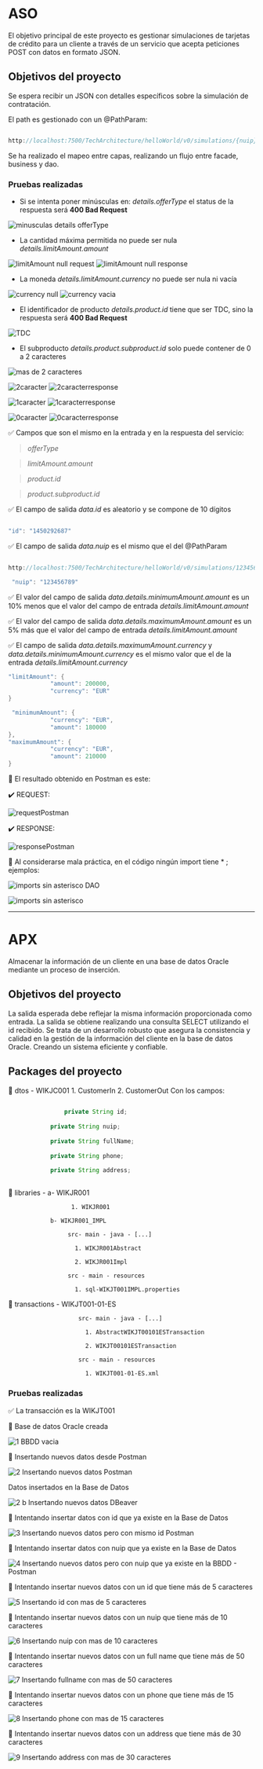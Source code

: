 # ASO

El objetivo principal de este proyecto es gestionar simulaciones de tarjetas de crédito para un cliente a través de un servicio que acepta peticiones POST con datos en formato JSON.

## Objetivos del proyecto

Se espera recibir un JSON con detalles específicos sobre la simulación de contratación.

El path es gestionado con un @PathParam:

```java

http://localhost:7500/TechArchitecture/helloWorld/v0/simulations/{nuip}

```

Se ha realizado el mapeo entre capas, realizando un flujo entre facade, business y dao.

### Pruebas realizadas

- Si se intenta poner minúsculas en: _details.offerType_ el status de la respuesta será **400 Bad Request**

![minusculas details offerType](https://github.com/beaperezm/PerezMedelBeatriz_pruebatec4/assets/113792109/97406e65-9ebf-4722-b514-ffd87220e307)


- La cantidad máxima permitida no puede ser nula _details.limitAmount.amount_

![limitAmount null request](https://github.com/beaperezm/PerezMedelBeatriz_pruebatec4/assets/113792109/cef7cfa4-f863-4a99-80ff-1f72dc648260)
![limitAmount null response](https://github.com/beaperezm/PerezMedelBeatriz_pruebatec4/assets/113792109/d235a7f7-08c2-42a8-95a7-200f3a544847)


- La moneda _details.limitAmount.currency_ no puede ser nula ni vacía

![currency null](https://github.com/beaperezm/PerezMedelBeatriz_pruebatec4/assets/113792109/0883c20b-4898-4ad6-bc9a-6f87017f93a2)
![currency vacia](https://github.com/beaperezm/PerezMedelBeatriz_pruebatec4/assets/113792109/7f385458-6a24-483f-a54f-ac85569f8b10)


- El identificador de producto _details.product.id_ tiene que ser TDC, sino la respuesta será **400 Bad Request**

![TDC](https://github.com/beaperezm/PerezMedelBeatriz_pruebatec4/assets/113792109/04b1dba4-2c77-4f7f-84d4-5dc902fdc9c8)


- El subproducto _details.product.subproduct.id_ solo puede contener de 0 a 2 caracteres

![mas de 2 caracteres](https://github.com/beaperezm/PerezMedelBeatriz_pruebatec4/assets/113792109/6f25d770-6049-4943-b07b-b707218e3e51)


![2caracter](https://github.com/beaperezm/PerezMedelBeatriz_pruebatec4/assets/113792109/4a5b1af5-8386-419a-aa51-8188a3e1975d)
![2caracterresponse](https://github.com/beaperezm/PerezMedelBeatriz_pruebatec4/assets/113792109/8b8cc2a0-b831-44af-ae03-b8480b584245)


![1caracter](https://github.com/beaperezm/PerezMedelBeatriz_pruebatec4/assets/113792109/f37753f9-52d6-4c0f-89d1-69b18b89a68f)
![1caracterresponse](https://github.com/beaperezm/PerezMedelBeatriz_pruebatec4/assets/113792109/b8093f05-4d46-43a6-911b-95aeb31a995c)


![0caracter](https://github.com/beaperezm/PerezMedelBeatriz_pruebatec4/assets/113792109/9ea331ba-fd17-465c-8f1c-8147b9c4f8eb)
![0caracterresponse](https://github.com/beaperezm/PerezMedelBeatriz_pruebatec4/assets/113792109/fc266f9c-04fb-4464-abb2-0fd0c41470af)



✅ Campos que son el mismo en la entrada y en la respuesta del servicio:

> _offerType_

> _limitAmount.amount_

> _product.id_

> _product.subproduct.id_

✅ El campo de salida _data.id_ es aleatorio y se compone de 10 dígitos

```java

"id": "1450292687"

```

✅ El campo de salida _data.nuip_ es el mismo que el del @PathParam

```java

http://localhost:7500/TechArchitecture/helloWorld/v0/simulations/123456789

 "nuip": "123456789"

```

✅ El valor del campo de salida _data.details.minimumAmount.amount_ es un 10% menos que el valor del campo de entrada _details.limitAmount.amount_

✅ El valor del campo de salida _data.details.maximumAmount.amount_ es un 5% más que el valor del campo de entrada _details.limitAmount.amount_

✅ El campo de salida _data.details.maximumAmount.currency_ y _data.details.minimumAmount.currency_ es el mismo valor que el de la entrada _details.limitAmount.currency_

```java
"limitAmount": {
            "amount": 200000,
            "currency": "EUR"
}

 "minimumAmount": {
            "currency": "EUR",
            "amount": 180000
},
"maximumAmount": {
            "currency": "EUR",
            "amount": 210000
}
```

🔹 El resultado obtenido en Postman es este:

✔️ REQUEST:

![requestPostman](https://github.com/beaperezm/PerezMedelBeatriz_pruebatec4/assets/113792109/f4cf77e5-39e4-4996-8611-e7c274f04c01)



✔️ RESPONSE:

![responsePostman](https://github.com/beaperezm/PerezMedelBeatriz_pruebatec4/assets/113792109/13cae5c9-7dfd-4dd2-89f8-c05096d1cc45)



🔹 Al considerarse mala práctica, en el código ningún import tiene \* ; ejemplos:

![imports sin asterisco DAO](https://github.com/beaperezm/PerezMedelBeatriz_pruebatec4/assets/113792109/28763639-9bae-4ffb-8feb-571686c7a13c)

![imports sin asterisco](https://github.com/beaperezm/PerezMedelBeatriz_pruebatec4/assets/113792109/070d34e9-dee3-4370-8e6a-2160249c69b1)




---

# APX

Almacenar la información de un cliente en una base de datos Oracle mediante un proceso de inserción.

## Objetivos del proyecto

La salida esperada debe reflejar la misma información proporcionada como entrada. La salida se obtiene realizando una consulta SELECT utilizando el id recibido.
Se trata de un desarrollo robusto que asegura la consistencia y calidad en la gestión de la información del cliente en la base de datos Oracle. Creando un sistema eficiente y confiable.

## Packages del proyecto

🔹 dtos -  WIKJC001
        1. CustomerIn
        2. CustomerOut
           Con los campos:
```java
	    
            	private String id;
	     
	        private String nuip;
	     
	        private String fullName;
	     
	        private String phone;
	     
	        private String address;
	 
```

 🔹 libraries - a- WIKJR001
 
                      1. WIKJR001
		      
                b- WIKJR001_IMPL
		
                     src- main - java - [...]
		     
                       1. WIKJR001Abstract
		       
                       2. WIKJR001Impl
		       
                     src - main - resources

                       1. sql-WIKJT001IMPL.properties

  🔹 transactions -  WIKJT001-01-ES
  
                        src- main - java - [...]
			
                          1. AbstractWIKJT00101ESTransaction
			  
                          2. WIKJT00101ESTransaction
			  
                        src - main - resources
			
                          1. WIKJT001-01-ES.xml

           

### Pruebas realizadas

✅ La transacción es la WIKJT001

🔹 Base de datos Oracle creada

![1  BBDD vacia](https://github.com/beaperezm/PerezMedelBeatriz_pruebatec4/assets/113792109/fc7d5e22-b5a7-417c-aa35-9cf4ea719e0c)


🔹 Insertando nuevos datos desde Postman

![2  Insertando nuevos datos Postman](https://github.com/beaperezm/PerezMedelBeatriz_pruebatec4/assets/113792109/b419d073-f91d-4ce9-8d1e-12675343a6f7)


Datos insertados en la Base de Datos

![2 b  Insertando nuevos datos DBeaver](https://github.com/beaperezm/PerezMedelBeatriz_pruebatec4/assets/113792109/29ab4a6b-9ead-4e78-83d7-06de85fb4ad5)


🔹 Intentando insertar datos con id que ya existe en la Base de Datos

![3  Insertando nuevos datos pero con mismo id Postman](https://github.com/beaperezm/PerezMedelBeatriz_pruebatec4/assets/113792109/d5269185-8f8b-4531-82dc-d4b36938ad4d)



🔹 Intentando insertar datos con nuip que ya existe en la Base de Datos

![4  Insertando nuevos datos pero con nuip que ya existe en la BBDD - Postman](https://github.com/beaperezm/PerezMedelBeatriz_pruebatec4/assets/113792109/2197fe0c-d66b-433b-be1d-42f7ae180924)



🔹 Intentando insertar nuevos datos con un id que tiene más de 5 caracteres

![5   Insertando id con mas de 5 caracteres](https://github.com/beaperezm/PerezMedelBeatriz_pruebatec4/assets/113792109/747760f2-0a1b-4e41-9f9e-291adbcf0350)



🔹 Intentando insertar nuevos datos con un nuip que tiene más de 10 caracteres

![6   Insertando nuip con mas de 10 caracteres](https://github.com/beaperezm/PerezMedelBeatriz_pruebatec4/assets/113792109/91aa7948-9fe5-482a-ac25-796bab0dd026)



🔹 Intentando insertar nuevos datos con un full name que tiene más de 50 caracteres

![7   Insertando fullname con mas de 50 caracteres](https://github.com/beaperezm/PerezMedelBeatriz_pruebatec4/assets/113792109/0d33ab95-73d8-454c-8330-6b7d6a9be9c4)



🔹 Intentando insertar nuevos datos con un phone que tiene más de 15 caracteres

![8   Insertando phone con mas de 15 caracteres](https://github.com/beaperezm/PerezMedelBeatriz_pruebatec4/assets/113792109/cbe62d2f-406d-42c2-a14e-bb29a650c4cf)



🔹 Intentando insertar nuevos datos con un address que tiene más de 30 caracteres

![9   Insertando address con mas de 30 caracteres](https://github.com/beaperezm/PerezMedelBeatriz_pruebatec4/assets/113792109/b75ed871-1d84-4751-80b7-37184a463107)

